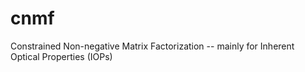 # cnmf
Constrained Non-negative Matrix Factorization -- mainly for Inherent Optical Properties (IOPs)
